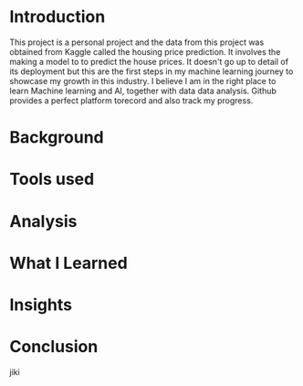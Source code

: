 # Introduction
This project is a personal project and the data from this project was obtained from Kaggle called the housing price prediction. It involves the making a model to to predict the house prices. It doesn't go up to detail of its deployment but this are the first steps in my machine learning journey to showcase my growth in this industry. I believe I am in the right place to learn Machine learning and AI, together with data data analysis. Github provides a perfect platform torecord and also track my progress.

# Background
# Tools used
# Analysis
# What I Learned
# Insights
# Conclusion
jiki